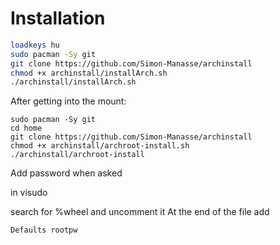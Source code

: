 # Installation
```bash
loadkeys hu
sudo pacman -Sy git
git clone https://github.com/Simon-Manasse/archinstall
chmod +x archinstall/installArch.sh
./archinstall/installArch.sh
```


After getting into the mount:

```
sudo pacman -Sy git
cd home
git clone https://github.com/Simon-Manasse/archinstall
chmod +x archinstall/archroot-install.sh
./archinstall/archroot-install
```

Add password when asked

in visudo

search for %wheel and uncomment it
At the end of the file add

`Defaults rootpw`